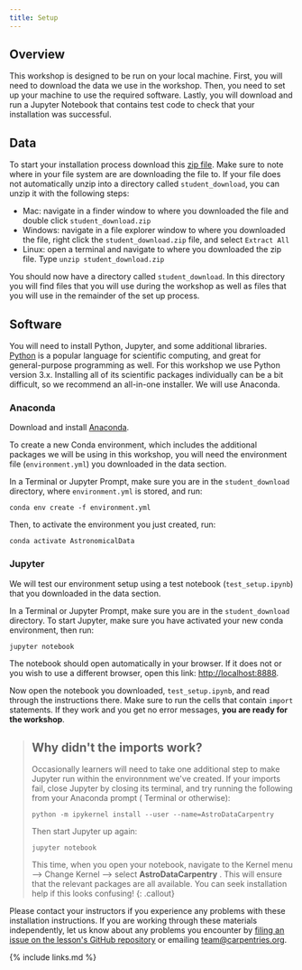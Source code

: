 ```yaml
---
title: Setup
---
```


## Overview

This workshop is designed to be run on your local machine. First, you will need to download the data we
use in the workshop. Then, you need to set up your machine to use the required software. Lastly, you will
download and run a Jupyter Notebook that contains test code to check that your installation was 
successful.

## Data

To start your installation process download this [zip file](https://zenodo.org/record/5762297/files/student_download.zip?download=1).
Make sure to note where in your file system are are downloading the file to.
If your file does not automatically unzip into a directory called `student_download`, you can unzip it with the following steps:
* Mac: navigate in a finder window to where you downloaded the file and double click `student_download.zip`
* Windows: navigate in a file explorer window to where you downloaded the file, right click the `student_download.zip` file, and select `Extract All`
* Linux: open a terminal and navigate to where you downloaded the zip file. Type `unzip student_download.zip`

You should now have a directory called `student_download`.
In this directory you will find files that you will use during the workshop as well as files that you will use in the remainder of the set up process.

## Software

You will need to install Python, Jupyter, and some additional libraries.
[Python](http://python.org) is a popular language for
scientific computing, and great for general-purpose programming as
well. For this workshop we use Python version 3.x. 
Installing all of its scientific packages individually can be
a bit difficult, so we recommend an all-in-one installer.
We will use Anaconda.

### Anaconda
Download and install [Anaconda](https://www.anaconda.com/products/individual#anaconda-installers).

To create a new Conda environment, which includes the additional packages we will be using
in this workshop, you will need the environment file (`environment.yml`) you downloaded in the data section.

In a Terminal or Jupyter Prompt, make sure you are in the `student_download` directory, where `environment.yml` is stored, and run:

```
conda env create -f environment.yml
```

Then, to activate the environment you just created, run:

```
conda activate AstronomicalData
```

### Jupyter

We will test our environment setup using a test notebook (`test_setup.ipynb`) that you downloaded in the data section.

In a Terminal or Jupyter Prompt, make sure you are in the `student_download` directory. 
To start Jupyter, make sure you have activated your new conda environment, then run:

```
jupyter notebook
```
The notebook should open automatically in your browser. If it does not or you wish to use a different 
browser, open this link: [http://localhost:8888](http://localhost:8888).

Now open the notebook you downloaded, `test_setup.ipynb`, and read through the instructions there. 
Make sure to run the cells that contain `import` statements.
If they work and you get no error messages, **you are ready for the workshop**.

> ## Why didn't the imports work? 
> Occasionally learners will need to take one additional step to make Jupyter run within the environnment we've created. 
> If your imports fail, close Jupyter by closing its terminal, and try running the following from your Anaconda prompt (
> Terminal or otherwise):
> 
> ~~~
> python -m ipykernel install --user --name=AstroDataCarpentry
> ~~~
> Then start Jupyter up again:
> ~~~
> jupyter notebook
> ~~~
> This time, when you open your notebook, navigate to the Kernel menu --> Change Kernel --> select **AstroDataCarpentry** . 
> This will ensure that the relevant packages are all available. 
> You can seek installation help if this looks confusing!
{: .callout}


Please contact your instructors if you experience any problems with these installation instructions. If 
you are working through these materials independently, let us know about any problems you encounter by 
[filing an issue on the lesson's GitHub repository](https://github.com/datacarpentry/astronomy-python/issues) 
or emailing team@carpentries.org.

{% include links.md %}
